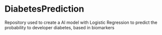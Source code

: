# DiabetesPrediction
Repository used to create a AI model with Logistic Regression to predict the probability to developer diabetes, based in biomarkers
